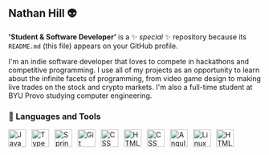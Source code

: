 ## Nathan Hill 👽

**'Student & Software Developer'** is a ✨ _special_ ✨ repository because its `README.md` (this file) appears on your GitHub profile.

I'm an indie software developer that loves to compete in hackathons and competitive programming. I use all of my projects as an opportunity to learn about the infinite facets of programming, from video game design to making live trades on the stock and crypto markets. I'm also a full-time student at BYU Provo studying computer engineering.

### 🤖 Languages and Tools

<img align="left" alt="Java" width="35px" style="padding-right:8px;" src="https://cdn.jsdelivr.net/gh/devicons/devicon@latest/icons/python/python-original.svg"/>
<img align="left" alt="TypeScript" width="35px" style="padding-right:8px;" 
src="https://cdn.jsdelivr.net/gh/devicons/devicon@latest/icons/csharp/csharp-original.svg" />
<img align="left" alt="Spring" width="35px" style="padding-right:8px;" 
src="https://cdn.jsdelivr.net/gh/devicons/devicon@latest/icons/solidity/solidity-original.svg" />
<img align="left" alt="Git" width="35px" style="padding-right:8px;" 
src="https://cdn.jsdelivr.net/gh/devicons/devicon@latest/icons/cplusplus/cplusplus-original.svg" />    
<img align="left" alt="CSS" width="35px" style="padding-right:8px;" 
src="https://cdn.jsdelivr.net/gh/devicons/devicon@latest/icons/javascript/javascript-original.svg" />  
<img align="left" alt="HTML" width="35px" style="padding-right:8px;" 
src="https://cdn.jsdelivr.net/gh/devicons/devicon@latest/icons/vscode/vscode-original.svg" />        
<img align="left" alt="CSS" width="35px" style="padding-right:8px;" 
src="https://cdn.jsdelivr.net/gh/devicons/devicon@latest/icons/visualstudio/visualstudio-original.svg" /> 
<img align="left" alt="Angular" width="35px" style="padding-right:8px;" 
src="https://cdn.jsdelivr.net/gh/devicons/devicon@latest/icons/blender/blender-original.svg" />
<img align="left" alt="Linux" width="35px" style="padding-right:8px;" 
src="https://cdn.jsdelivr.net/gh/devicons/devicon@latest/icons/arduino/arduino-original-wordmark.svg" />        
<img align="left" alt="HTML" width="35px" style="padding-right:8px;" 
src="https://cdn.jsdelivr.net/gh/devicons/devicon@latest/icons/unity/unity-original.svg" />          
<br />
